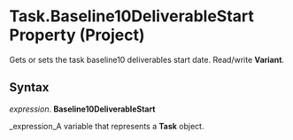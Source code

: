 
# Task.Baseline10DeliverableStart Property (Project)

Gets or sets the task baseline10 deliverables start date. Read/write  **Variant**.


## Syntax

 _expression_. **Baseline10DeliverableStart**

 _expression_A variable that represents a  **Task** object.

